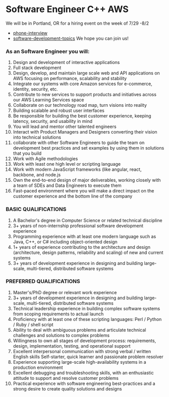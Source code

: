 # Software Engineer C++ AWS

We will be in Portland, OR for a hiring event on the week of 7/29 -8/2
- [phone-interview](https://www.amazon.jobs/en/landing_pages/phone-interview)
- [software-development-topics](https://www.amazon.jobs/en/landing_pages/p-software-development-topics)
We hope you can join us!

 

### As an Software Engineer you will:

1. Design and development of interactive applications
1. Full stack development
1. Design, develop, and maintain large scale web and API applications on AWS focusing on performance, scalability and stability
1. Integrate our systems with core Amazon services for e-commerce, identity, security, etc.
1. Contribute to new services to support products and initiatives across our AWS Learning Services space
1. Collaborate on our technology road map, turn visions into reality
1. Building scalable and robust user interfaces
1. Be responsible for building the best customer experience, keeping latency, security, and usability in mind
1. You will lead and mentor other talented engineers
1. Interact with Product Managers and Designers converting their vision into technical solutions
1. collaborate with other Software Engineers to guide the team on development best practices and set examples by using them in solutions that you build
1. Work with Agile methodologies
1. Work with least one high level or scripting language
1. Work with modern JavaScript frameworks (like angular, react, backbone, and node.js
1. Own the end-to-end design of major deliverables, working closely with a team of SDEs and Data Engineers to execute them
1. Fast-paced environment where you will make a direct impact on the customer experience and the bottom line of the company

### BASIC QUALIFICATIONS

1. A Bachelor's degree in Computer Science or related technical discipline
1. 3+ years of non-internship professional software development experience
1. Programming experience with at least one modern language such as Java, C++, or C# including object-oriented design
1. 1+ years of experience contributing to the architecture and design (architecture, design patterns, reliability and scaling) of new and current systems
1. 3+ years of development experience in designing and building large-scale, multi-tiered, distributed software systems

### PREFERRED QUALIFICATIONS

1. Master's/PhD degree or relevant work experience
1. 3+ years of development experience in designing and building large-scale, multi-tiered, distributed software systems
1. Technical leadership experience in building complex software systems from scoping requirements to actual launch
1. Proficiency with at least one of these scripting languages: Perl / Python / Ruby / shell script
1. Ability to deal with ambiguous problems and articulate technical challenges and solutions to complex problems
1. Willingness to own all stages of development process: requirements, design, implementation, testing, and operational support
1. Excellent interpersonal communication with strong verbal / written English skills Self-starter, quick learner and passionate problem resolver
1. Experience supporting large-scale high-availability systems in a production environment
1. Excellent debugging and troubleshooting skills, with an enthusiastic attitude to support and resolve customer problems
1. Practical experience with software engineering best-practices and a strong desire to create quality solutions and designs
